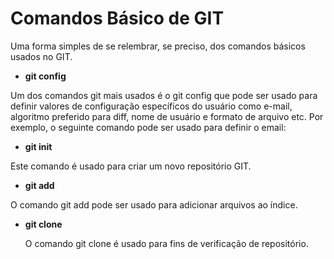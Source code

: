 # Comandos Básico de GIT
Uma forma simples de se relembrar, se preciso, dos comandos básicos usados no GIT.


- **git config**
<p>Um dos comandos git mais usados ​​é o git config que pode ser usado para definir valores de configuração específicos do usuário como e-mail,<br>
algoritmo preferido para diff, nome de usuário e formato de arquivo etc. Por exemplo, o seguinte comando pode ser usado para definir o email:<p>

- **git init**
<p>Este comando é usado para criar um novo repositório GIT.<p>
    
- **git add**
<p>O comando git add pode ser usado para adicionar arquivos ao índice.<p>

- **git clone**
    <p>O comando git clone é usado para fins de verificação de repositório.<p>
